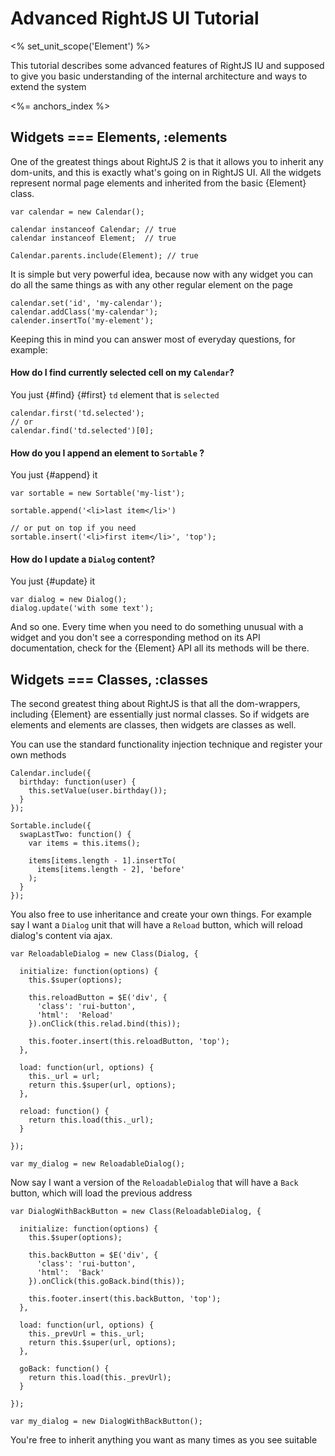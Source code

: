 # Advanced RightJS UI Tutorial
<% set_unit_scope('Element') %>

This tutorial describes some advanced features of RightJS IU and supposed to
give you basic understanding of the internal architecture and ways to extend
the system

<%= anchors_index %>

## Widgets === Elements, :elements

One of the greatest things about RightJS 2 is that it allows you to inherit
any dom-units, and this is exactly what's going on in RightJS UI. All the
widgets represent normal page elements and inherited from the basic {Element}
class.

    var calendar = new Calendar();

    calendar instanceof Calendar; // true
    calendar instanceof Element;  // true

    Calendar.parents.include(Element); // true

It is simple but very powerful idea, because now with any widget you can do
all the same things as with any other regular element on the page

    calendar.set('id', 'my-calendar');
    calendar.addClass('my-calendar');
    calender.insertTo('my-element');

Keeping this in mind you can answer most of everyday questions, for example:

#### How do I find currently selected cell on my `Calendar`?

You just {#find} {#first} `td` element that is `selected`

    calendar.first('td.selected');
    // or
    calendar.find('td.selected')[0];

#### How do you I append an element to `Sortable` ?

You just {#append} it

    var sortable = new Sortable('my-list');

    sortable.append('<li>last item</li>')

    // or put on top if you need
    sortable.insert('<li>first item</li>', 'top');

#### How do I update a `Dialog` content?

You just {#update} it

    var dialog = new Dialog();
    dialog.update('with some text');

And so one. Every time when you need to do something unusual with a widget and
you don't see a corresponding method on its API documentation, check for the
{Element} API all its methods will be there.



## Widgets === Classes, :classes

The second greatest thing about RightJS is that all the dom-wrappers,
including {Element} are essentially just normal classes. So if widgets are
elements and elements are classes, then widgets are classes as well.

You can use the standard functionality injection technique and register your
own methods

    Calendar.include({
      birthday: function(user) {
        this.setValue(user.birthday());
      }
    });

    Sortable.include({
      swapLastTwo: function() {
        var items = this.items();

        items[items.length - 1].insertTo(
          items[items.length - 2], 'before'
        );
      }
    });

You also free to use inheritance and create your own things. For example say
I want a `Dialog` unit that will have a `Reload` button, which will
reload dialog's content via ajax.

    var ReloadableDialog = new Class(Dialog, {

      initialize: function(options) {
        this.$super(options);

        this.reloadButton = $E('div', {
          'class': 'rui-button',
          'html':  'Reload'
        }).onClick(this.relad.bind(this));

        this.footer.insert(this.reloadButton, 'top');
      },

      load: function(url, options) {
        this._url = url;
        return this.$super(url, options);
      },

      reload: function() {
        return this.load(this._url);
      }

    });

    var my_dialog = new ReloadableDialog();

Now say I want a version of the `ReloadableDialog` that will have a `Back`
button, which will load the previous address

    var DialogWithBackButton = new Class(ReloadableDialog, {

      initialize: function(options) {
        this.$super(options);

        this.backButton = $E('div', {
          'class': 'rui-button',
          'html':  'Back'
        }).onClick(this.goBack.bind(this));

        this.footer.insert(this.backButton, 'top');
      },

      load: function(url, options) {
        this._prevUrl = this._url;
        return this.$super(url, options);
      },

      goBack: function() {
        return this.load(this._prevUrl);
      }

    });

    var my_dialog = new DialogWithBackButton();

You're free to inherit anything you want as many times as you see suitable